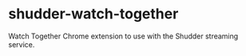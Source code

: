 # shudder-watch-together
Watch Together Chrome extension to use with the Shudder streaming service.
